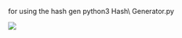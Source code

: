 for using the hash gen
python3 Hash\ Generator.py

<img src="https://user-images.githubusercontent.com/63224226/148176460-8f63274e-1913-4c0d-87d0-334036ee9d5c.png" /> 

